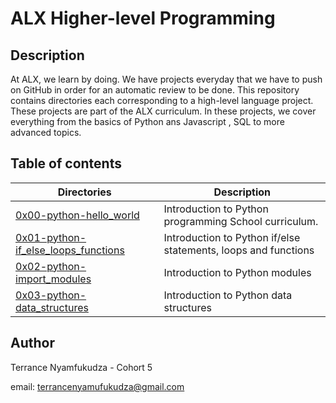 # ALX Higher-level Programming

## Description
At ALX, we learn by doing. We have projects everyday that we have to push on GitHub in order for an automatic review to be done.
This repository contains directories each corresponding to a high-level language project.
These projects are part of the ALX curriculum. In these projects, we cover everything from the basics of Python ans Javascript , SQL to more advanced topics.

## Table of contents

Directories | Description
----------- | -----------
[0x00-python-hello_world](./0x00-python-hello_world) | Introduction to Python programming School curriculum.
[0x01-python-if_else_loops_functions](./0x01-python-if_else_loops_functions) | Introduction to Python if/else statements, loops and functions
[0x02-python-import_modules](./0x02-python-import_modules) | Introduction to Python modules
[0x03-python-data_structures](./0x03-python-data_structures) | Introduction to Python data structures


## Author

Terrance Nyamfukudza - Cohort 5

email: terrancenyamufukudza@gmail.com
